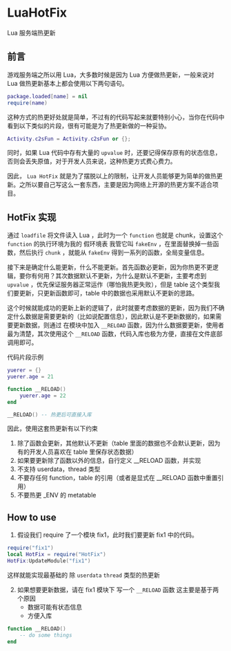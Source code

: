# LuaHotFix
Lua 服务端热更新

## 前言

游戏服务端之所以用 Lua，大多数时候是因为 Lua 方便做热更新，一般来说对 Lua 做热更新基本上都会使用以下两句语句。

```lua
package.loaded[name] = nil
require(name)
```

这种方式的热更好处就是简单，不过有的代码写起来就要特别小心，当你在代码中看到以下类似的片段，很有可能是为了热更新做的一种妥协。

```lua
Activity.c2sFun = Activity.c2sFun or {};
```

同时，如果 Lua 代码中存有大量的 `upvalue` 时，还要记得保存原有的状态信息，否则会丢失原值，对于开发人员来说，这种热更方式费心费力。

因此， `Lua HotFix` 就是为了摆脱以上的限制，让开发人员能够更为简单的做热更新。之所以要自己写这么一套东西，主要是因为网络上开源的热更方案不适合项目。

## HotFix 实现

通过 `loadfile` 将文件读入 Lua ，此时为一个 `function` 也就是 chunk，设置这个 `function` 的执行环境为我的 假环境表 我管它叫 `fakeEnv` ，在里面替换掉一些函数，然后执行 `chunk` ，就能从 `fakeEnv` 得到一系列的函数，全局变量信息。

接下来是确定什么能更新，什么不能更新。首先函数必更新，因为你热更不更逻辑，要你有何用？其次数据默认不更新，为什么是默认不更新，主要考虑到 `upvalue` ，优先保证服务器正常运作（哪怕我热更失败），但是 table 这个类型我们要更新，只更新函数即可，table 中的数据也采用默认不更新的思路。

这个时候就能成功的更新上新的逻辑了，此时就要考虑数据的更新，因为我们不确定什么数据是需要更新的（比如说配置信息），因此默认是不更新数据的，如果需要更新数据，则通过 在模块中加入 `__RELOAD` 函数，因为什么数据要更新，使用者最为清楚，其次使用这个 `__RELOAD` 函数，代码入库也极为方便，直接在文件底部调用即可。

代码片段示例

```lua
yuerer = {}
yuerer.age = 21

function __RELOAD()
	yuerer.age = 22
end

__RELOAD() -- 热更后可直接入库
```


因此，使用这套热更新有以下约束

1. 除了函数会更新，其他默认不更新（table 里面的数据也不会默认更新，因为有的开发人员喜欢在 table 里保存状态数据）
2. 如果要更新除了函数以外的信息，自行定义 __RELOAD 函数，并实现
3. 不支持 userdata，thread 类型 
4. 不要存任何 function，table 的引用（或者是显式在 __RELOAD 函数中重置引用）
5. 不要热更 _ENV 的 metatable


## How to use

1. 假设我们 require 了一个模块 fix1，此时我们要更新 fix1 中的代码。

```Lua
require("fix1")
local HotFix = require("HotFix")
HotFix:UpdateModule("fix1")
```

这样就能实现最基础的 除 `userdata` `thread` 类型的热更新


2. 如果想要更新数据，请在 fix1 模块下 写一个 `__RELOAD` 函数
这主要是基于两个原因
    * 数据可能有状态信息
    * 方便入库

```Lua
function __RELOAD()
    -- do some things
end
```

